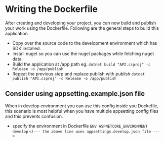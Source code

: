 # Writing the Dockerfile
After creating and developing your project, you can now build and publish your work using the Dockerfile.
Following are the general steps to build this application
- Copy over the source code to the development environment which has SDK installed.
- Install nuget so you can use the nuget packages while fetching nuget data
- Build the application at /app path eg. `dotnet build "API.csproj" -c Release -o /app/publish`
- Repeat the previous step and replace publish with publish `dotnet publish "API.csproj" -c Release -o /app/publish`

## Consider using appsetting.example.json file
When in develop environment you can use this config inside you Dockefile, this scenario is most helpful when you have multiple appsetting config files and this prevents confusion. 
- specify the environment in Dockerfile
`ENV ASPNETCORE_ENVIRONMENT develop`
`<!--- the above line uses appsettings.develop.json file --->`
